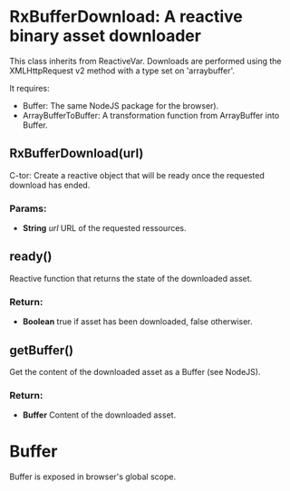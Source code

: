 

<!-- Start rxBufferDownload.coffee -->

# RxBufferDownload: A reactive binary asset downloader

This class inherits from ReactiveVar.
Downloads are performed using the XMLHttpRequest v2 method with a type
set on 'arraybuffer'.

It requires:

- Buffer: The same NodeJS package for the browser).
- ArrayBufferToBuffer: A transformation function from ArrayBuffer
  into Buffer.

## RxBufferDownload(url)

C-tor: Create a reactive object that will be ready once the requested
download has ended.

### Params:

* **String** *url* URL of the requested ressources.

## ready()

Reactive function that returns the state of the downloaded asset.

### Return:

* **Boolean** true if asset has been downloaded, false otherwiser.

## getBuffer()

Get the content of the downloaded asset as a Buffer (see NodeJS).

### Return:

* **Buffer** Content of the downloaded asset.

# Buffer

Buffer is exposed in browser's global scope.

<!-- End rxBufferDownload.coffee -->

